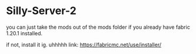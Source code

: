 # Silly-Server-2


you can just take the mods out of the mods folder if you already have fabric 1.20.1 installed.

if not, install it ig.
uhhhhh link: https://fabricmc.net/use/installer/
